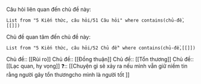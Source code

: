 Câu hỏi liên quan đến chủ đề này:
```dataview
List from "5 Kiến thức, câu hỏi/51 Câu hỏi" where contains(chủ-đề,[[]]) 
```

Chủ đề quan tâm đến chủ đề này:
```dataview
List from "5 Kiến thức, câu hỏi/52 Chủ đề" where contains(chủ-đề,[[]]) 
```

Chủ đề:: [[Rủi ro]]
Chủ đề:: [[Đồng thuận]]
Chủ đề:: [[Tổn thương]]
Chủ đề:: [[Lạc quan, hy vọng]]
❓:: [[Chuyện gì sẽ xảy ra nếu mình vẫn giữ niềm tin rằng người gây tổn thươngcho mình là người tốt ]]